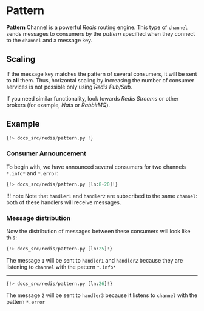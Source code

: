 # Pattern

**Pattern** Channel is a powerful *Redis* routing engine. This type of `channel` sends messages to consumers by the *pattern*
specified when they connect to the `channel` and a message key.

## Scaling

If the message key matches the pattern of several consumers, it will be sent to **all** them.
Thus, horizontal scaling by increasing the number of consumer services is not possible only using *Redis Pub/Sub*.

If you need similar functionality, look towards *Redis Streams* or other brokers (for example, *Nats* or *RabbitMQ*).

## Example

```python linenums="1"
{!> docs_src/redis/pattern.py !}
```

### Consumer Announcement

To begin with, we have announced several consumers for two channels `*.info*` and `*.error`:

```python linenums="8" hl_lines="1 6 11"
{!> docs_src/redis/pattern.py [ln:8-20]!}
```

!!! note
    Note that `handler1` and `handler2` are subscribed to the same `channel`:
    both of these handlers will receive messages.

### Message distribution

Now the distribution of messages between these consumers will look like this:

```python
{!> docs_src/redis/pattern.py [ln:25]!}
```

The message `1` will be sent to `handler1` and `handler2` because they are listening to `channel` with the pattern `*.info*`

---

```python
{!> docs_src/redis/pattern.py [ln:26]!}
```

The message `2` will be sent to `handler3` because it listens to `channel` with the pattern `*.error`
